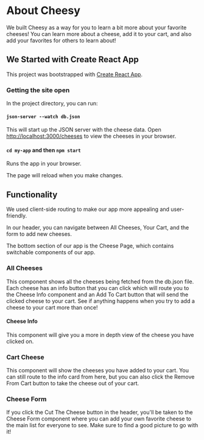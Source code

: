 # About Cheesy

We built Cheesy as a way for you to learn a bit more about your favorite cheeses! You can learn more about a cheese, add it to your cart, and also add your favorites for others to learn about!

## We Started with Create React App

This project was bootstrapped with [Create React App](https://github.com/facebook/create-react-app).

### Getting the site open

In the project directory, you can run:

#### `json-server --watch db.json`

This will start up the JSON server with the cheese data.
Open [http://localhost:3000/cheeses](http://localhost:3000/cheeses) to view the cheeses in your browser.

#### `cd my-app` and then `npm start`

Runs the app in your browser.

The page will reload when you make changes.

## Functionality

We used client-side routing to make our app more appealing and user-friendly.

In our header, you can navigate between All Cheeses, Your Cart, and the form to add new cheeses.

The bottom section of our app is the Cheese Page, which contains switchable components of our app.

### All Cheeses

This component shows all the cheeses being fetched from the db.json file. Each cheese has an info button that you can click which will route you to the Cheese Info component and an Add To Cart button that will send the clicked cheese to your cart. See if anything happens when you try to add a cheese to your cart more than once!

#### Cheese Info

This component will give you a more in depth view of the cheese you have clicked on.

### Cart Cheese

This component will show the cheeses you have added to your cart. You can still route to the info card from here, but you can also click the Remove From Cart button to take the cheese out of your cart.

### Cheese Form

If you click the Cut The Cheese button in the header, you'll be taken to the Cheese Form component where you can add your own favorite cheese to the main list for everyone to see. Make sure to find a good picture to go with it!

